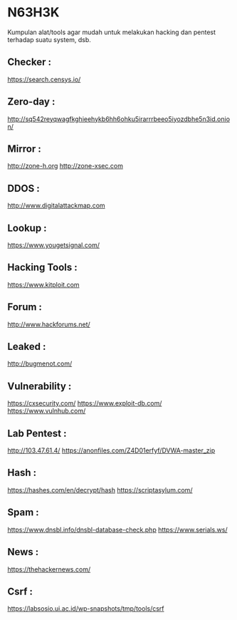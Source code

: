 # N63H3K
Kumpulan alat/tools agar mudah untuk melakukan hacking dan pentest terhadap suatu system, dsb.


Checker :
---------
https://search.censys.io/

Zero-day :
---------
http://sq542reyqwagfkghieehykb6hh6ohku5irarrrbeeo5iyozdbhe5n3id.onion/

Mirror :
---------
http://zone-h.org
http://zone-xsec.com

DDOS :
---------
http://www.digitalattackmap.com

Lookup :
---------
https://www.yougetsignal.com/

Hacking Tools :
---------
https://www.kitploit.com

Forum :
---------
http://www.hackforums.net/

Leaked :
---------
http://bugmenot.com/

Vulnerability :
---------
https://cxsecurity.com/
https://www.exploit-db.com/
https://www.vulnhub.com/

Lab Pentest :
---------
http://103.47.61.4/
https://anonfiles.com/Z4D01erfyf/DVWA-master_zip

Hash :
---------
https://hashes.com/en/decrypt/hash
https://scriptasylum.com/

Spam :
---------
https://www.dnsbl.info/dnsbl-database-check.php
https://www.serials.ws/

News :
---------
https://thehackernews.com/

Csrf :
---------
https://labsosio.ui.ac.id/wp-snapshots/tmp/tools/csrf
